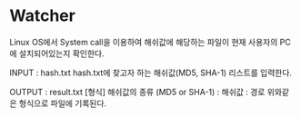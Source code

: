 # Watcher

Linux OS에서 System call을 이용하여 해쉬값에 해당하는 파일이 현재 사용자의 PC에 설치되어있는지 확인한다.

INPUT : hash.txt 
    hash.txt에 찾고자 하는 해쉬값(MD5, SHA-1) 리스트를 입력한다.

OUTPUT : result.txt
    [형식] 해쉬값의 종류 (MD5 or SHA-1) : 해쉬값 : 경로
    위와같은 형식으로 파일에 기록된다.
